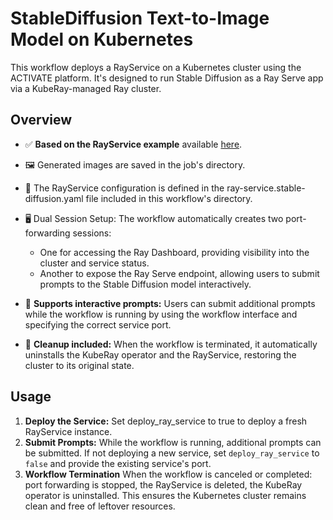 # StableDiffusion Text-to-Image Model on Kubernetes
This workflow deploys a RayService on a Kubernetes cluster using the ACTIVATE platform. It's designed to run Stable Diffusion as a Ray Serve app via a KubeRay-managed Ray cluster.

## Overview
- ✅ **Based on the RayService example** available [here](https://docs.ray.io/en/latest/cluster/kubernetes/examples/stable-diffusion-rayservice.html#kuberay-stable-diffusion-rayservice-example).
- 🖼️ Generated images are saved in the job's directory.
- 📄 The RayService configuration is defined in the ray-service.stable-diffusion.yaml file included in this workflow's directory.
- 🖥️ Dual Session Setup: The workflow automatically creates two port-forwarding sessions:
  - One for accessing the Ray Dashboard, providing visibility into the cluster and service status.
  - Another to expose the Ray Serve endpoint, allowing users to submit prompts to the Stable Diffusion model interactively.
- 🔁 **Supports interactive prompts:** Users can submit additional prompts while the workflow is running by using the workflow interface and specifying the correct service port.

- 🧼 **Cleanup included:** When the workflow is terminated, it automatically uninstalls the KubeRay operator and the RayService, restoring the cluster to its original state.

## Usage
1. **Deploy the Service:** Set deploy_ray_service to true to deploy a fresh RayService instance. 
2. **Submit Prompts:** While the workflow is running, additional prompts can be submitted. If not deploying a new service, set `deploy_ray_service` to `false` and provide the existing service's port.
3. **Workflow Termination** When the workflow is canceled or completed: port forwarding is stopped, the RayService is deleted, the KubeRay operator is uninstalled. This ensures the Kubernetes cluster remains clean and free of leftover resources.
